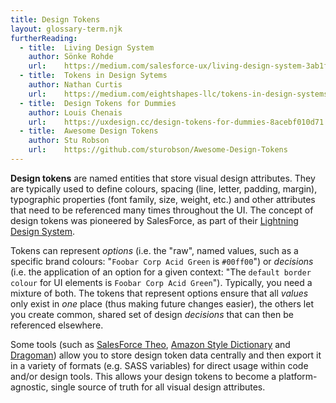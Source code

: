 ```yaml
---
title: Design Tokens
layout: glossary-term.njk
furtherReading:
  - title:  Living Design System
    author: Sönke Rohde
    url:    https://medium.com/salesforce-ux/living-design-system-3ab1f2280ef7
  - title:  Tokens in Design Sytems
    author: Nathan Curtis
    url:    https://medium.com/eightshapes-llc/tokens-in-design-systems-25dd82d58421
  - title:  Design Tokens for Dummies
    author: Louis Chenais
    url:    https://uxdesign.cc/design-tokens-for-dummies-8acebf010d71
  - title:  Awesome Design Tokens
    author: Stu Robson
    url:    https://github.com/sturobson/Awesome-Design-Tokens
---
```


**Design tokens** are named entities that store visual design attributes. They are typically used to define colours, spacing (line, letter, padding, margin), typographic properties (font family, size, weight, etc.) and other attributes that need to be referenced many times throughout the UI. The concept of design tokens was pioneered by SalesForce, as part of their [Lightning Design System](https://www.lightningdesignsystem.com/).

Tokens can represent _options_ (i.e. the "raw", named values, such as a specific brand colours: "`Foobar Corp Acid Green` is `#00ff00`") or _decisions_ (i.e. the application of an option for a given context: "The `default border colour` for UI elements is `Foobar Corp Acid Green`"). Typically, you need a mixture of both. The tokens that represent options ensure that all _values_ only exist in _one_ place (thus making future changes easier), the others let you create common, shared set of design _decisions_ that can then be referenced elsewhere.

Some tools (such as [SalesForce Theo](https://github.com/salesforce-ux/theo), [Amazon Style Dictionary](https://amzn.github.io/style-dictionary/#/) and [Dragoman](https://natebaldwindesign.github.io/dragoman/)) allow you to store design token data centrally and then export it in a variety of formats (e.g. SASS variables) for direct usage within code and/or design tools. This allows your design tokens to become a platform-agnostic, single source of truth for all visual design attributes.
